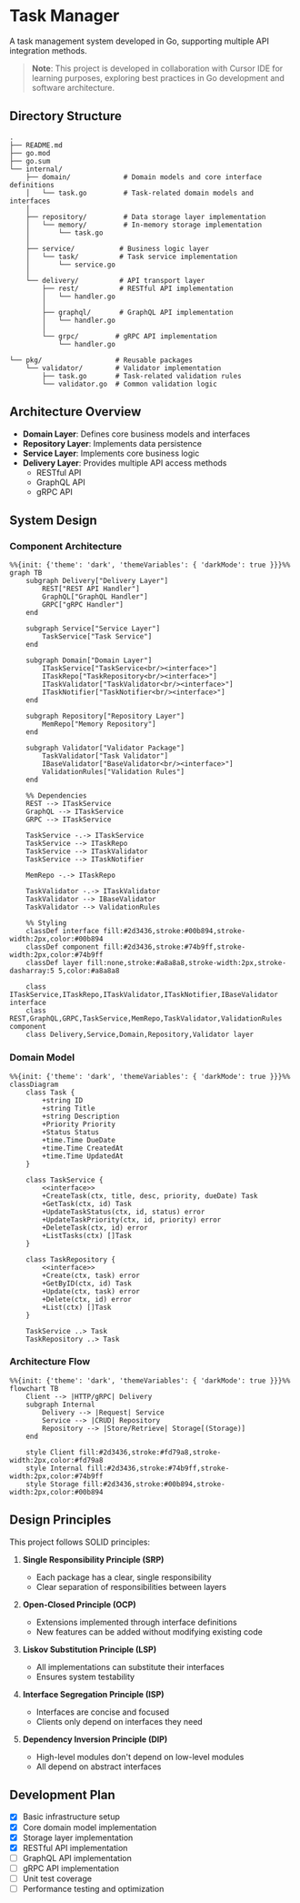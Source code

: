 # Task Manager

A task management system developed in Go, supporting multiple API integration methods.

> **Note**: This project is developed in collaboration with Cursor IDE for learning purposes, exploring best practices in Go development and software architecture.

## Directory Structure

```
.
├── README.md
├── go.mod
├── go.sum
└── internal/
    ├── domain/             # Domain models and core interface definitions
    │   └── task.go         # Task-related domain models and interfaces
    │
    ├── repository/         # Data storage layer implementation
    │   └── memory/         # In-memory storage implementation
    │       └── task.go
    │
    ├── service/           # Business logic layer
    │   └── task/          # Task service implementation
    │       └── service.go
    │
    └── delivery/          # API transport layer
        ├── rest/          # RESTful API implementation
        │   └── handler.go
        │
        ├── graphql/       # GraphQL API implementation
        │   └── handler.go
        │
        └── grpc/         # gRPC API implementation
            └── handler.go

└── pkg/                  # Reusable packages
    └── validator/        # Validator implementation
        ├── task.go       # Task-related validation rules
        └── validator.go  # Common validation logic

```

## Architecture Overview

- **Domain Layer**: Defines core business models and interfaces
- **Repository Layer**: Implements data persistence
- **Service Layer**: Implements core business logic
- **Delivery Layer**: Provides multiple API access methods
  - RESTful API
  - GraphQL API
  - gRPC API

## System Design

### Component Architecture

```mermaid
%%{init: {'theme': 'dark', 'themeVariables': { 'darkMode': true }}}%%
graph TB
    subgraph Delivery["Delivery Layer"]
        REST["REST API Handler"]
        GraphQL["GraphQL Handler"]
        GRPC["gRPC Handler"]
    end

    subgraph Service["Service Layer"]
        TaskService["Task Service"]
    end

    subgraph Domain["Domain Layer"]
        ITaskService["TaskService<br/><interface>"]
        ITaskRepo["TaskRepository<br/><interface>"]
        ITaskValidator["TaskValidator<br/><interface>"]
        ITaskNotifier["TaskNotifier<br/><interface>"]
    end

    subgraph Repository["Repository Layer"]
        MemRepo["Memory Repository"]
    end

    subgraph Validator["Validator Package"]
        TaskValidator["Task Validator"]
        IBaseValidator["BaseValidator<br/><interface>"]
        ValidationRules["Validation Rules"]
    end

    %% Dependencies
    REST --> ITaskService
    GraphQL --> ITaskService
    GRPC --> ITaskService

    TaskService -.-> ITaskService
    TaskService --> ITaskRepo
    TaskService --> ITaskValidator
    TaskService --> ITaskNotifier

    MemRepo -.-> ITaskRepo

    TaskValidator -.-> ITaskValidator
    TaskValidator --> IBaseValidator
    TaskValidator --> ValidationRules

    %% Styling
    classDef interface fill:#2d3436,stroke:#00b894,stroke-width:2px,color:#00b894
    classDef component fill:#2d3436,stroke:#74b9ff,stroke-width:2px,color:#74b9ff
    classDef layer fill:none,stroke:#a8a8a8,stroke-width:2px,stroke-dasharray:5 5,color:#a8a8a8

    class ITaskService,ITaskRepo,ITaskValidator,ITaskNotifier,IBaseValidator interface
    class REST,GraphQL,GRPC,TaskService,MemRepo,TaskValidator,ValidationRules component
    class Delivery,Service,Domain,Repository,Validator layer
```

### Domain Model

```mermaid
%%{init: {'theme': 'dark', 'themeVariables': { 'darkMode': true }}}%%
classDiagram
    class Task {
        +string ID
        +string Title
        +string Description
        +Priority Priority
        +Status Status
        +time.Time DueDate
        +time.Time CreatedAt
        +time.Time UpdatedAt
    }
    
    class TaskService {
        <<interface>>
        +CreateTask(ctx, title, desc, priority, dueDate) Task
        +GetTask(ctx, id) Task
        +UpdateTaskStatus(ctx, id, status) error
        +UpdateTaskPriority(ctx, id, priority) error
        +DeleteTask(ctx, id) error
        +ListTasks(ctx) []Task
    }
    
    class TaskRepository {
        <<interface>>
        +Create(ctx, task) error
        +GetByID(ctx, id) Task
        +Update(ctx, task) error
        +Delete(ctx, id) error
        +List(ctx) []Task
    }

    TaskService ..> Task
    TaskRepository ..> Task
```

### Architecture Flow

```mermaid
%%{init: {'theme': 'dark', 'themeVariables': { 'darkMode': true }}}%%
flowchart TB
    Client --> |HTTP/gRPC| Delivery
    subgraph Internal
        Delivery --> |Request| Service
        Service --> |CRUD| Repository
        Repository --> |Store/Retrieve| Storage[(Storage)]
    end
    
    style Client fill:#2d3436,stroke:#fd79a8,stroke-width:2px,color:#fd79a8
    style Internal fill:#2d3436,stroke:#74b9ff,stroke-width:2px,color:#74b9ff
    style Storage fill:#2d3436,stroke:#00b894,stroke-width:2px,color:#00b894
```

## Design Principles

This project follows SOLID principles:

1. **Single Responsibility Principle (SRP)**
   - Each package has a clear, single responsibility
   - Clear separation of responsibilities between layers

2. **Open-Closed Principle (OCP)**
   - Extensions implemented through interface definitions
   - New features can be added without modifying existing code

3. **Liskov Substitution Principle (LSP)**
   - All implementations can substitute their interfaces
   - Ensures system testability

4. **Interface Segregation Principle (ISP)**
   - Interfaces are concise and focused
   - Clients only depend on interfaces they need

5. **Dependency Inversion Principle (DIP)**
   - High-level modules don't depend on low-level modules
   - All depend on abstract interfaces

## Development Plan

- [x] Basic infrastructure setup
- [x] Core domain model implementation
- [x] Storage layer implementation
- [x] RESTful API implementation
- [ ] GraphQL API implementation
- [ ] gRPC API implementation
- [ ] Unit test coverage
- [ ] Performance testing and optimization 